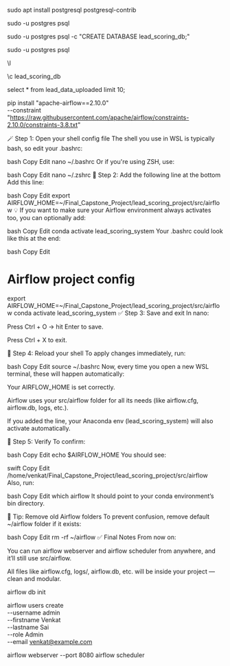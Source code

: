 sudo apt install postgresql postgresql-contrib

sudo -u postgres psql

sudo -u postgres psql -c "CREATE DATABASE lead_scoring_db;"

sudo -u postgres psql

\l

\c lead_scoring_db

select * from lead_data_uploaded limit 10;

pip install "apache-airflow==2.10.0" \
--constraint "https://raw.githubusercontent.com/apache/airflow/constraints-2.10.0/constraints-3.8.txt"


🪄 Step 1: Open your shell config file
The shell you use in WSL is typically bash, so edit your .bashrc:

bash
Copy
Edit
nano ~/.bashrc
Or if you're using ZSH, use:

bash
Copy
Edit
nano ~/.zshrc
🧩 Step 2: Add the following line at the bottom
Add this line:

bash
Copy
Edit
export AIRFLOW_HOME=~/Final_Capstone_Project/lead_scoring_project/src/airflow
💡 If you want to make sure your Airflow environment always activates too, you can optionally add:

bash
Copy
Edit
conda activate lead_scoring_system
Your .bashrc could look like this at the end:

bash
Copy
Edit
# Airflow project config
export AIRFLOW_HOME=~/Final_Capstone_Project/lead_scoring_project/src/airflow
conda activate lead_scoring_system
✅ Step 3: Save and exit
In nano:

Press Ctrl + O → hit Enter to save.

Press Ctrl + X to exit.

🔁 Step 4: Reload your shell
To apply changes immediately, run:

bash
Copy
Edit
source ~/.bashrc
Now, every time you open a new WSL terminal, these will happen automatically:

Your AIRFLOW_HOME is set correctly.

Airflow uses your src/airflow folder for all its needs (like airflow.cfg, airflow.db, logs, etc.).

If you added the line, your Anaconda env (lead_scoring_system) will also activate automatically.

🧪 Step 5: Verify
To confirm:

bash
Copy
Edit
echo $AIRFLOW_HOME
You should see:

swift
Copy
Edit
/home/venkat/Final_Capstone_Project/lead_scoring_project/src/airflow
Also, run:

bash
Copy
Edit
which airflow
It should point to your conda environment’s bin directory.

🧼 Tip: Remove old Airflow folders
To prevent confusion, remove default ~/airflow folder if it exists:

bash
Copy
Edit
rm -rf ~/airflow
✅ Final Notes
From now on:

You can run airflow webserver and airflow scheduler from anywhere, and it’ll still use src/airflow.

All files like airflow.cfg, logs/, airflow.db, etc. will be inside your project — clean and modular.

airflow db init

airflow users create \
    --username admin \
    --firstname Venkat \
    --lastname Sai \
    --role Admin \
    --email venkat@example.com


airflow webserver --port 8080
airflow scheduler


